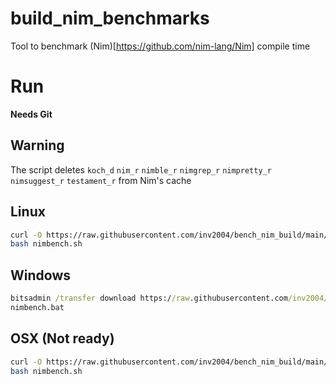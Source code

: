 # build_nim_benchmarks

Tool to benchmark (Nim)[https://github.com/nim-lang/Nim] compile time

# Run

**Needs Git**

## Warning
The script deletes `koch_d` `nim_r` `nimble_r` `nimgrep_r` `nimpretty_r` `nimsuggest_r` `testament_r` from Nim's cache

## Linux
```bash
curl -O https://raw.githubusercontent.com/inv2004/bench_nim_build/main/nimbench.sh
bash nimbench.sh
```

## Windows

```cmd
bitsadmin /transfer download https://raw.githubusercontent.com/inv2004/bench_nim_build/main/nimbench.bat "%cd%\nimbench.bat"
nimbench.bat
```

## OSX (Not ready)
```bash
curl -O https://raw.githubusercontent.com/inv2004/bench_nim_build/main/nimbench.sh
bash nimbench.sh
```
